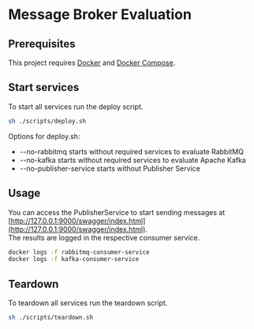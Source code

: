 # Message Broker Evaluation

## Prerequisites
This project requires [Docker](https://docs.docker.com/get-docker/) and [Docker Compose](https://docs.docker.com/compose/install/).

## Start services
To start all services run the deploy script.
```bash
sh ./scripts/deploy.sh
```

Options for deploy.sh:
- --no-rabbitmq starts without required services to evaluate RabbitMQ
- --no-kafka starts without required services to evaluate Apache Kafka
- --no-publisher-service starts without Publisher Service

## Usage
You can access the PublisherService to start sending messages at [http://127.0.0.1:9000/swagger/index.html](http://127.0.0.1:9000/swagger/index.html).  
The results are logged in the respective consumer service.
```bash
docker logs -f rabbitmq-consumer-service
docker logs -f kafka-consumer-service
```

## Teardown
To teardown all services run the teardown script.
```bash
sh ./scripts/teardown.sh
```